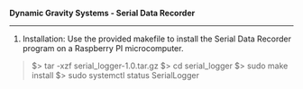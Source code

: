 **Dynamic Gravity Systems - Serial Data Recorder**

----------

 1. Installation:
	Use the provided makefile to install the Serial Data Recorder program on a Raspberry PI microcomputer.


> \$> tar -xzf serial_logger-1.0.tar.gz
> \$> cd serial_logger
> \$> sudo make install
> \$> sudo systemctl status SerialLogger